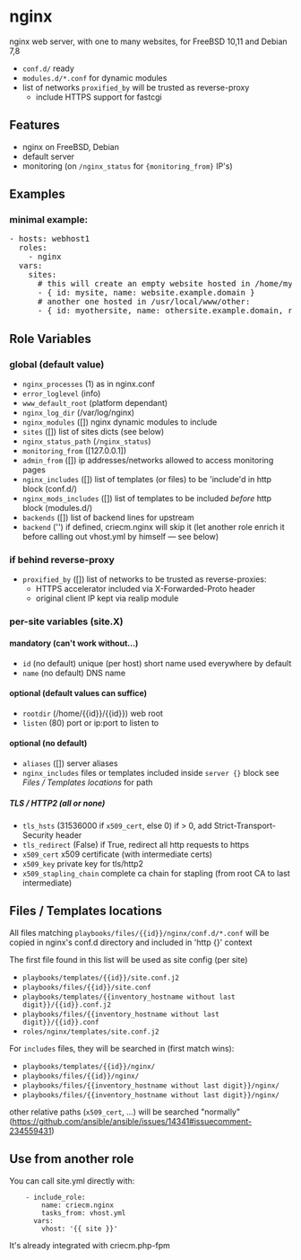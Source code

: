 # nginx

nginx web server, with one to many websites, for FreeBSD 10,11 and Debian 7,8

* `conf.d/` ready
* `modules.d/*.conf` for dynamic modules
* list of networks `proxified_by` will be trusted as reverse-proxy
  * include HTTPS support for fastcgi

## Features

* nginx on FreeBSD, Debian
* default server
* monitoring (on `/nginx_status` for `{monitoring_from}` IP's)

## Examples

### minimal example:
<pre>
- hosts: webhost1
  roles:
    - nginx
  vars:
    sites:
      # this will create an empty website hosted in /home/mysite/mysite:
      - { id: mysite, name: website.example.domain }
      # another one hosted in /usr/local/www/other:
      - { id: myothersite, name: othersite.example.domain, rootdir: /usr/local/www/other }
</pre>

## Role Variables

### global (default value)

* `nginx_processes` (1)
   as in nginx.conf
* `error_loglevel` (info)
* `www_default_root` (platform dependant)
* `nginx_log_dir` (/var/log/nginx)
* `nginx_modules` ([])
  nginx dynamic modules to include
* `sites` ([])
  list of sites dicts (see below)
* `nginx_status_path` (`/nginx_status`)
* `monitoring_from` ([127.0.0.1])
* `admin_from` ([])
  ip addresses/networks allowed to access monitoring pages
* `nginx_includes` ([])
  list of templates (or files) to be 'include'd in http block (conf.d/)
* `nginx_mods_includes` ([])
  list of templates to be included *before* http block (modules.d/)
* `backends` ([])
  list of backend lines for upstream
* `backend` ('')
  if defined, criecm.nginx will skip it 
  (let another role enrich it before calling out vhost.yml by himself — see below)

### if behind reverse-proxy

* `proxified_by` ([])
  list of networks to be trusted as reverse-proxies:
  - HTTPS accelerator included via X-Forwarded-Proto header
  - original client IP kept via realip module

### per-site variables (site.X)

#### mandatory (can't work without…)

* `id` (no default) 
  unique (per host) short name used everywhere by default
* `name` (no default)
  DNS name

#### optional (default values can suffice)

* `rootdir` (/home/{{id}}/{{id}})
  web root
* `listen` (80)
  port or ip:port to listen to

#### optional (no default)

* `aliases` ([])
  server aliases
* `nginx_includes`
  files or templates included inside `server {}` block
  see *Files / Templates locations* for path

##### TLS / HTTP2 (all or none)

* `tls_hsts` (31536000 if `x509_cert`, else 0)
  if > 0, add Strict-Transport-Security header
* `tls_redirect` (False)
  if True, redirect all http requests to https
* `x509_cert`
  x509 certificate (with intermediate certs)
* `x509_key`
  private key for tls/http2
* `x509_stapling_chain`
  complete ca chain for stapling
  (from root CA to last intermediate)

## Files / Templates locations

All files matching `playbooks/files/{{id}}/nginx/conf.d/*.conf` will be copied in nginx's conf.d directory and included in 'http {}' context

The first file found in this list will be used as site config (per site)

- `playbooks/templates/{{id}}/site.conf.j2`
- `playbooks/files/{{id}}/site.conf`
- `playbooks/templates/{{inventory_hostname without last digit}}/{{id}}.conf.j2`
- `playbooks/files/{{inventory_hostname without last digit}}/{{id}}.conf`
- `roles/nginx/templates/site.conf.j2`

For `includes` files, they will be searched in (first match wins):

- `playbooks/templates/{{id}}/nginx/`
- `playbooks/files/{{id}}/nginx/`
- `playbooks/files/{{inventory_hostname without last digit}}/nginx/`
- `playbooks/files/{{inventory_hostname without last digit}}/nginx/`

other relative paths (`x509_cert`, …) will be searched "normally"
(https://github.com/ansible/ansible/issues/14341#issuecomment-234559431)

## Use from another role
You can call site.yml directly with:

        - include_role:
            name: criecm.nginx
            tasks_from: vhost.yml
          vars:
            vhost: '{{ site }}'

It's already integrated with criecm.php-fpm

